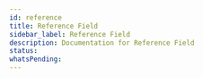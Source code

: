 ```yaml
---
id: reference
title: Reference Field
sidebar_label: Reference Field
description: Documentation for Reference Field
status: 
whatsPending: 
---
```



